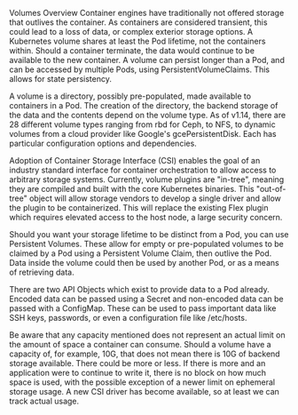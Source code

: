 Volumes Overview
Container engines have traditionally not offered storage that outlives the container. As containers are considered transient, this could lead to a loss of data, or complex exterior storage options. A Kubernetes volume shares at least the Pod lifetime, not the containers within. Should a container terminate, the data would continue to be available to the new container. A volume can persist longer than a Pod, and can be accessed by multiple Pods, using PersistentVolumeClaims. This allows for state persistency.

A volume is a directory, possibly pre-populated, made available to containers in a Pod. The creation of the directory, the backend storage of the data and the contents depend on the volume type. As of v1.14, there are 28 different volume types ranging from rbd for Ceph, to NFS, to dynamic volumes from a cloud provider like Google's gcePersistentDisk. Each has particular configuration options and dependencies.

Adoption of Container Storage Interface (CSI) enables the goal of an industry standard interface for container orchestration to allow access to arbitrary storage systems. Currently, volume plugins are "in-tree", meaning they are compiled and built with the core Kubernetes binaries. This "out-of-tree" object will allow storage vendors to develop a single driver and allow the plugin to be containerized. This will replace the existing Flex plugin which requires elevated access to the host node, a large security concern.

Should you want your storage lifetime to be distinct from a Pod, you can use Persistent Volumes. These allow for empty or pre-populated volumes to be claimed by a Pod using a Persistent Volume Claim, then outlive the Pod. Data inside the volume could then be used by another Pod, or as a means of retrieving data.

There are two API Objects which exist to provide data to a Pod already. Encoded data can be passed using a Secret and non-encoded data can be passed with a ConfigMap. These can be used to pass important data like SSH keys, passwords, or even a configuration file like /etc/hosts.

Be aware that any capacity mentioned does not represent an actual limit on the amount of space a container can consume. Should a volume have a capacity of, for example, 10G, that does not mean there is 10G of backend storage available. There could be more or less. If there is more and an application were to continue to write it, there is no block on how much space is used, with the possible exception of a newer limit on ephemeral storage usage. A new CSI driver has become available, so at least we can track actual usage.